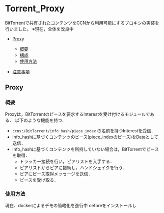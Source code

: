 # Torrent_Proxy
BitTorrentで共有されたコンテンツをCCNから利用可能にするプロキシの実装を行いました。
※現在，全体を改良中

- [Proxy](#Proxy)
    - [概要](#概要)
    - [構成](#構成)
    - [使用方法](#使用方法)

- [注意事項](#注意事項)

<a id="Proxy"></a>
## Proxy

### 概要
Proxyは，BitTorrentのピースを要求するInterestを受け付けるモジュールである．
以下のような機能を持つ．

* `ccnx:/BitTorrent/info_hash/piece_index` の名前を持つInterestを受信．
* info_hashに基づくコンテンツのピース(piece_indexのピース)をDataとして送信．
* info_hashに基づくコンテンツを所持していない場合は，BitTorrentでピースを取得．
  * トラッカー接続を行い，ピアリストを入手する．
  * ピアリストからピアに接続し，ハンドシェイクを行う．
  * ピアにピース取得メッセージを送信．
  * ピースを受け取る．

### 使用方法
現在、dockerによるデモの簡略化を進行中
ceforeをインストールし
```text
